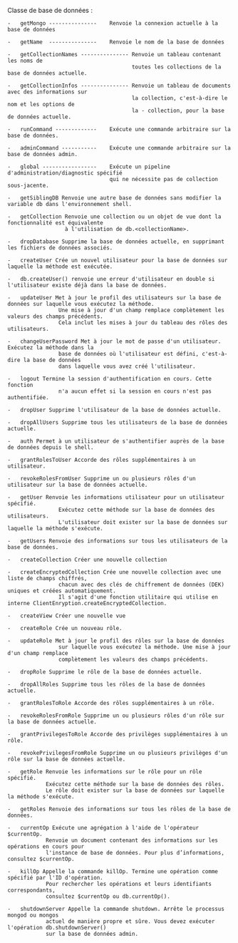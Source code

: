 Classe de base de données :

    -   getMongo ---------------    Renvoie la connexion actuelle à la base de données

    -   getName  ---------------    Renvoie le nom de la base de données
    
    -   getCollectionNames --------------- Renvoie un tableau contenant les noms de 
                                           toutes les collections de la base de données actuelle.

    -   getCollectionInfos --------------- Renvoie un tableau de documents avec des informations sur 
                                           la collection, c'est-à-dire le nom et les options de 
                                           la - collection, pour la base de données actuelle.

    -   runCommand -------------    Exécute une commande arbitraire sur la base de données.

    -   adminCommand -----------    Exécute une commande arbitraire sur la base de données admin.

    -   global -----------------    Exécute un pipeline d'administration/diagnostic spécifié 
                                    qui ne nécessite pas de collection sous-jacente.

    -   getSiblingDB Renvoie une autre base de données sans modifier la variable db dans l'environnement shell.
    
    -   getCollection Renvoie une collection ou un objet de vue dont la fonctionnalité est équivalente 
                      à l'utilisation de db.<collectionName>.

    -   dropDatabase Supprime la base de données actuelle, en supprimant les fichiers de données associés.

    -   createUser Crée un nouvel utilisateur pour la base de données sur laquelle la méthode est exécutée. 
    
    -   db.createUser() renvoie une erreur d'utilisateur en double si l'utilisateur existe déjà dans la base de données.
    
    -   updateUser Met à jour le profil des utilisateurs sur la base de données sur laquelle vous exécutez la méthode. 
                    Une mise à jour d'un champ remplace complètement les valeurs des champs précédents.
                    Cela inclut les mises à jour du tableau des rôles des utilisateurs.

    -   changeUserPassword Met à jour le mot de passe d'un utilisateur. Exécutez la méthode dans la 
                    base de données où l'utilisateur est défini, c'est-à-dire la base de données 
                    dans laquelle vous avez créé l'utilisateur.

    -   logout Termine la session d'authentification en cours. Cette fonction 
                    n'a aucun effet si la session en cours n'est pas authentifiée.

    -   dropUser Supprime l'utilisateur de la base de données actuelle.

    -   dropAllUsers Supprime tous les utilisateurs de la base de données actuelle.

    -   auth Permet à un utilisateur de s'authentifier auprès de la base de données depuis le shell.

    -   grantRolesToUser Accorde des rôles supplémentaires à un utilisateur.

    -   revokeRolesFromUser Supprime un ou plusieurs rôles d'un utilisateur sur la base de données actuelle.

    -   getUser Renvoie les informations utilisateur pour un utilisateur spécifié. 
                    Exécutez cette méthode sur la base de données des utilisateurs. 
                    L'utilisateur doit exister sur la base de données sur laquelle la méthode s'exécute.

    -   getUsers Renvoie des informations sur tous les utilisateurs de la base de données.

    -   createCollection Créer une nouvelle collection

    -   createEncryptedCollection Crée une nouvelle collection avec une liste de champs chiffrés, 
                    chacun avec des clés de chiffrement de données (DEK) uniques et créées automatiquement. 
                    Il s'agit d'une fonction utilitaire qui utilise en interne ClientEnryption.createEncryptedCollection.

    -   createView Créer une nouvelle vue

    -   createRole Crée un nouveau rôle.

    -   updateRole Met à jour le profil des rôles sur la base de données 
                    sur laquelle vous exécutez la méthode. Une mise à jour d'un champ remplace 
                    complètement les valeurs des champs précédents.

    -   dropRole Supprime le rôle de la base de données actuelle.

    -   dropAllRoles Supprime tous les rôles de la base de données actuelle.

    -   grantRolesToRole Accorde des rôles supplémentaires à un rôle.

    -   revokeRolesFromRole Supprime un ou plusieurs rôles d'un rôle sur la base de données actuelle.

    -   grantPrivilegesToRole Accorde des privilèges supplémentaires à un rôle.

    -   revokePrivilegesFromRole Supprime un ou plusieurs privilèges d'un rôle sur la base de données actuelle.

    -   getRole Renvoie les informations sur le rôle pour un rôle spécifié. 
                Exécutez cette méthode sur la base de données des rôles. 
                Le rôle doit exister sur la base de données sur laquelle la méthode s'exécute.

    -   getRoles Renvoie des informations sur tous les rôles de la base de données.

    -   currentOp Exécute une agrégation à l'aide de l'opérateur $currentOp. 
                Renvoie un document contenant des informations sur les opérations en cours pour 
                l'instance de base de données. Pour plus d’informations, consultez $currentOp.

    -   killOp Appelle la commande killOp. Termine une opération comme spécifié par l'ID d'opération. 
                Pour rechercher les opérations et leurs identifiants correspondants, 
                consultez $currentOp ou db.currentOp().
    
    -   shutdownServer Appelle la commande shutdown. Arrête le processus mongod ou mongos 
                actuel de manière propre et sûre. Vous devez exécuter l'opération db.shutdownServer() 
                sur la base de données admin.
  